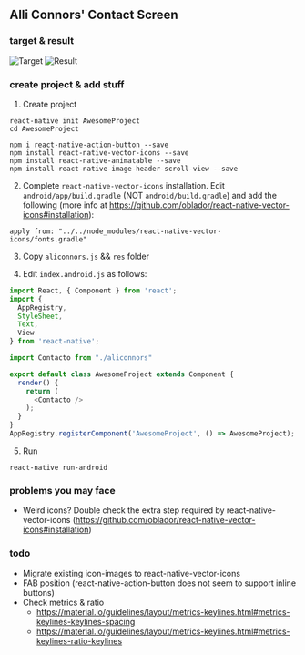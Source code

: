 ## Alli Connors' Contact Screen
### target & result
![Target](https://raw.githubusercontent.com/rotoxl/react-native-samples/master/aliconnors/screenshots/aliconnors-target.jpg "Target") ![Result](https://raw.githubusercontent.com/rotoxl/react-native-samples/master/aliconnors/screenshots/aliconnors-result.gif?raw=true "Result")

### create project & add stuff

1. Create project

```shell
react-native init AwesomeProject
cd AwesomeProject

npm i react-native-action-button --save
npm install react-native-vector-icons --save
npm install react-native-animatable --save
npm install react-native-image-header-scroll-view --save
```
2. Complete ```react-native-vector-icons``` installation. Edit ```android/app/build.gradle``` (NOT ```android/build.gradle```) and add the following (more info at https://github.com/oblador/react-native-vector-icons#installation):

```
apply from: "../../node_modules/react-native-vector-icons/fonts.gradle"
```

3. Copy ```aliconnors.js``` && ```res``` folder

4. Edit ```index.android.js``` as follows:

```javascript
import React, { Component } from 'react';
import {
  AppRegistry,
  StyleSheet,
  Text,
  View
} from 'react-native';

import Contacto from "./aliconnors"

export default class AwesomeProject extends Component {
  render() {
    return (
      <Contacto />
    );
  }
}
AppRegistry.registerComponent('AwesomeProject', () => AwesomeProject);
```

5. Run

```shell
react-native run-android

```
### problems you may face
* Weird icons? Double check the extra step required by react-native-vector-icons (https://github.com/oblador/react-native-vector-icons#installation)

### todo
* Migrate existing icon-images to react-native-vector-icons
* FAB position (react-native-action-button does not seem to support inline buttons)
* Check metrics & ratio
  *	https://material.io/guidelines/layout/metrics-keylines.html#metrics-keylines-keylines-spacing
  * https://material.io/guidelines/layout/metrics-keylines.html#metrics-keylines-ratio-keylines
